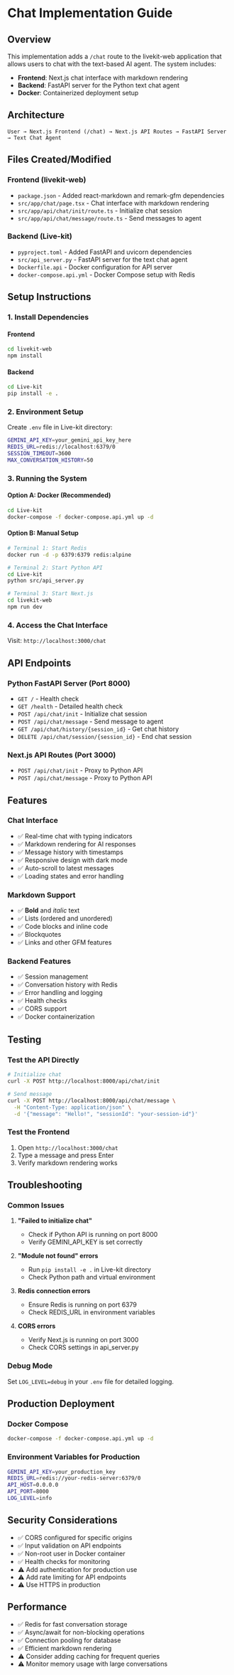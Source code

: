 # Chat Implementation Guide

## Overview

This implementation adds a `/chat` route to the livekit-web application that allows users to chat with the text-based AI agent. The system includes:

- **Frontend**: Next.js chat interface with markdown rendering
- **Backend**: FastAPI server for the Python text chat agent
- **Docker**: Containerized deployment setup

## Architecture

```
User → Next.js Frontend (/chat) → Next.js API Routes → FastAPI Server → Text Chat Agent
```

## Files Created/Modified

### Frontend (livekit-web)

- `package.json` - Added react-markdown and remark-gfm dependencies
- `src/app/chat/page.tsx` - Chat interface with markdown rendering
- `src/app/api/chat/init/route.ts` - Initialize chat session
- `src/app/api/chat/message/route.ts` - Send messages to agent

### Backend (Live-kit)

- `pyproject.toml` - Added FastAPI and uvicorn dependencies
- `src/api_server.py` - FastAPI server for the text chat agent
- `Dockerfile.api` - Docker configuration for API server
- `docker-compose.api.yml` - Docker Compose setup with Redis

## Setup Instructions

### 1. Install Dependencies

#### Frontend

```bash
cd livekit-web
npm install
```

#### Backend

```bash
cd Live-kit
pip install -e .
```

### 2. Environment Setup

Create `.env` file in Live-kit directory:

```bash
GEMINI_API_KEY=your_gemini_api_key_here
REDIS_URL=redis://localhost:6379/0
SESSION_TIMEOUT=3600
MAX_CONVERSATION_HISTORY=50
```

### 3. Running the System

#### Option A: Docker (Recommended)

```bash
cd Live-kit
docker-compose -f docker-compose.api.yml up -d
```

#### Option B: Manual Setup

```bash
# Terminal 1: Start Redis
docker run -d -p 6379:6379 redis:alpine

# Terminal 2: Start Python API
cd Live-kit
python src/api_server.py

# Terminal 3: Start Next.js
cd livekit-web
npm run dev
```

### 4. Access the Chat Interface

Visit: `http://localhost:3000/chat`

## API Endpoints

### Python FastAPI Server (Port 8000)

- `GET /` - Health check
- `GET /health` - Detailed health check
- `POST /api/chat/init` - Initialize chat session
- `POST /api/chat/message` - Send message to agent
- `GET /api/chat/history/{session_id}` - Get chat history
- `DELETE /api/chat/session/{session_id}` - End chat session

### Next.js API Routes (Port 3000)

- `POST /api/chat/init` - Proxy to Python API
- `POST /api/chat/message` - Proxy to Python API

## Features

### Chat Interface

- ✅ Real-time chat with typing indicators
- ✅ Markdown rendering for AI responses
- ✅ Message history with timestamps
- ✅ Responsive design with dark mode
- ✅ Auto-scroll to latest messages
- ✅ Loading states and error handling

### Markdown Support

- ✅ **Bold** and _italic_ text
- ✅ Lists (ordered and unordered)
- ✅ Code blocks and inline code
- ✅ Blockquotes
- ✅ Links and other GFM features

### Backend Features

- ✅ Session management
- ✅ Conversation history with Redis
- ✅ Error handling and logging
- ✅ Health checks
- ✅ CORS support
- ✅ Docker containerization

## Testing

### Test the API Directly

```bash
# Initialize chat
curl -X POST http://localhost:8000/api/chat/init

# Send message
curl -X POST http://localhost:8000/api/chat/message \
  -H "Content-Type: application/json" \
  -d '{"message": "Hello!", "sessionId": "your-session-id"}'
```

### Test the Frontend

1. Open `http://localhost:3000/chat`
2. Type a message and press Enter
3. Verify markdown rendering works

## Troubleshooting

### Common Issues

1. **"Failed to initialize chat"**

   - Check if Python API is running on port 8000
   - Verify GEMINI_API_KEY is set correctly

2. **"Module not found" errors**

   - Run `pip install -e .` in Live-kit directory
   - Check Python path and virtual environment

3. **Redis connection errors**

   - Ensure Redis is running on port 6379
   - Check REDIS_URL in environment variables

4. **CORS errors**
   - Verify Next.js is running on port 3000
   - Check CORS settings in api_server.py

### Debug Mode

Set `LOG_LEVEL=debug` in your `.env` file for detailed logging.

## Production Deployment

### Docker Compose

```bash
docker-compose -f docker-compose.api.yml up -d
```

### Environment Variables for Production

```bash
GEMINI_API_KEY=your_production_key
REDIS_URL=redis://your-redis-server:6379/0
API_HOST=0.0.0.0
API_PORT=8000
LOG_LEVEL=info
```

## Security Considerations

- ✅ CORS configured for specific origins
- ✅ Input validation on API endpoints
- ✅ Non-root user in Docker container
- ✅ Health checks for monitoring
- ⚠️ Add authentication for production use
- ⚠️ Add rate limiting for API endpoints
- ⚠️ Use HTTPS in production

## Performance

- ✅ Redis for fast conversation storage
- ✅ Async/await for non-blocking operations
- ✅ Connection pooling for database
- ✅ Efficient markdown rendering
- ⚠️ Consider adding caching for frequent queries
- ⚠️ Monitor memory usage with large conversations
